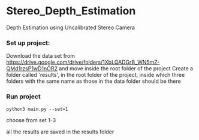 # Stereo_Depth_Estimation
Depth Estimation using Uncalibrated Stereo Camera

### Set up project:

Download the data set from https://drive.google.com/drive/folders/1XbLQADGrB_WN5mZ-QMd1rzsP1wD1nOR2
and move inside the root folder of the project
Create a folder called 'results', in the root folder of the project, inside which three folders with the same name as those in the data folder should be there

### Run project
```
python3 main.py --set=1
```
choose from set 1-3

all the results are saved in the results folder
